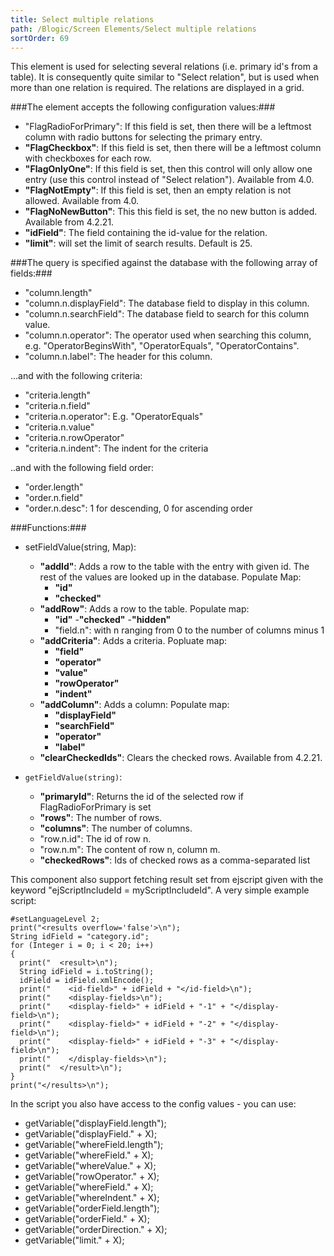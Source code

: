 ```yaml
---
title: Select multiple relations
path: /Blogic/Screen Elements/Select multiple relations
sortOrder: 69
---
```



This element is used for selecting several relations (i.e. primary id's from a table). It is consequently quite similar to "Select relation", but is used when more than one relation is required. The relations are displayed in a grid.




###The element accepts the following configuration values:###


 - "FlagRadioForPrimary": If this field is set, then there will be a leftmost column with radio buttons for selecting the primary entry.
 - <b>"FlagCheckbox"</b>: If this field is set, then there will be a leftmost column with checkboxes for each row.
 - <b>"FlagOnlyOne"</b>: If this field is set, then this control will only allow one entry (use this control instead of "Select relation"). Available from 4.0.
 - <b>"FlagNotEmpty"</b>: If this field is set, then an empty relation is not allowed. Available from 4.0.
 - <b>"FlagNoNewButton"</b>: This this field is set, the no new button is added. Available from 4.2.21.
 - <b>"idField"</b>: The field containing the id-value for the relation.
 - <b>"limit"</b>: will set the limit of search results. Default is 25.




###The query is specified against the database with the following array of fields:###


 - "column.length"
 - "column.n.displayField": The database field to display in this column.
 - "column.n.searchField": The database field to search for this column value.
 - "column.n.operator": The operator used when searching this column, e.g. "OperatorBeginsWith", "OperatorEquals", "OperatorContains".
 - "column.n.label": The header for this column.


...and with the following criteria:


 - "criteria.length"
 - "criteria.n.field"
 - "criteria.n.operator": E.g. "OperatorEquals"
 - "criteria.n.value"
 - "criteria.n.rowOperator"
 - "criteria.n.indent": The indent for the criteria


..and with the following field order:


 - "order.length"
 - "order.n.field"
 - "order.n.desc": 1 for descending, 0 for ascending order




###Functions:###


 - setFieldValue(string, Map):
    - <b>"addId"</b>: Adds a row to the table with the entry with given id. The rest of the values are looked up in the database. Populate Map:
        - <b>"id"</b>
        - <b>"checked"</b>
    - <b>"addRow"</b>: Adds a row to the table. Populate map:
         - <b>"id"</b>
         -<b>"checked"</b>
         -<b>"hidden"</b>
         - "field.n": with n ranging from 0 to the number of columns minus 1
    - <b>"addCriteria"</b>: Adds a criteria. Popluate map:
         - <b>"field"</b>
         - <b>"operator"</b>
         - <b>"value"</b>
         - <b>"rowOperator"</b>
         - <b>"indent"</b>
    - <b>"addColumn"</b>: Adds a column: Populate map:
         - <b>"displayField"</b>
         - <b>"searchField"</b>
         - <b>"operator"</b>
         - <b>"label"</b>
    - <b>"clearCheckedIds"</b>: Clears the checked rows. Available from 4.2.21.



 - `getFieldValue(string)`:
    - <b>"primaryId"</b>: Returns the id of the selected row if FlagRadioForPrimary is set
    - <b>"rows"</b>: The number of rows.
    - <b>"columns"</b>: The number of columns.
    - "row.n.id": The id of row n.
    - "row.n.m": The content of row n, column m.
    - <b>"checkedRows"</b>: Ids of checked rows as a comma-separated list


This component also support fetching result set from ejscript given with the keyword "ejScriptIncludeId = myScriptIncludeId". A very simple example script:


    #setLanguageLevel 2;
    print("<results overflow='false'>\n");
    String idField = "category.id";
    for (Integer i = 0; i < 20; i++)
    {
      print("  <result>\n");
      String idField = i.toString();
      idField = idField.xmlEncode();
      print("    <id-field>" + idField + "</id-field>\n");
      print("    <display-fields>\n");
      print("    <display-field>" + idField + "-1" + "</display-field>\n");
      print("    <display-field>" + idField + "-2" + "</display-field>\n");
      print("    <display-field>" + idField + "-3" + "</display-field>\n");
      print("    </display-fields>\n");
      print("  </result>\n");
    }
    print("</results>\n");



In the script you also have access to the config values - you can use:


- getVariable("displayField.length");
- getVariable("displayField." + X);
- getVariable("whereField.length");
- getVariable("whereField." + X);
- getVariable("whereValue." + X);
- getVariable("rowOperator." + X);
- getVariable("whereField." + X);
- getVariable("whereIndent." + X);
- getVariable("orderField.length");
- getVariable("orderField." + X);
- getVariable("orderDirection." + X);
- getVariable("limit." + X);


